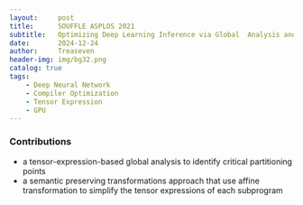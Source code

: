 ```yaml
---
layout:     post
title:      SOUFFLE ASPLOS 2021
subtitle:   Optimizing Deep Learning Inference via Global  Analysis and Tensor Expressions
date:       2024-12-24
author:     Treaseven
header-img: img/bg32.png
catalog: true
tags:
    - Deep Neural Network
    - Compiler Optimization
    - Tensor Expression
    - GPU
---
```


### Contributions
- a tensor-expression-based global analysis to identify critical partitioning points
- a semantic preserving transformations approach that use affine transformation to simplify the tensor expressions of each subprogram
